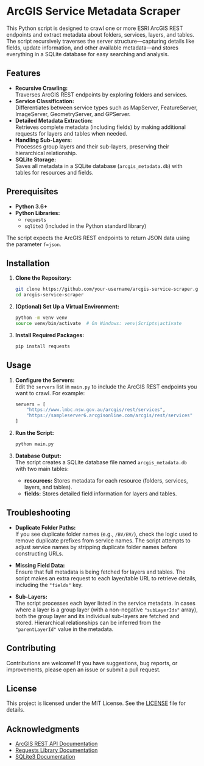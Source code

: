# ArcGIS Service Metadata Scraper

This Python script is designed to crawl one or more ESRI ArcGIS REST endpoints and extract metadata about folders, services, layers, and tables. The script recursively traverses the server structure—capturing details like fields, update information, and other available metadata—and stores everything in a SQLite database for easy searching and analysis.

## Features

- **Recursive Crawling:**  
  Traverses ArcGIS REST endpoints by exploring folders and services.
- **Service Classification:**  
  Differentiates between service types such as MapServer, FeatureServer, ImageServer, GeometryServer, and GPServer.
- **Detailed Metadata Extraction:**  
  Retrieves complete metadata (including fields) by making additional requests for layers and tables when needed.
- **Handling Sub-Layers:**  
  Processes group layers and their sub-layers, preserving their hierarchical relationship.
- **SQLite Storage:**  
  Saves all metadata in a SQLite database (`arcgis_metadata.db`) with tables for resources and fields.

## Prerequisites

- **Python 3.6+**
- **Python Libraries:**  
  - `requests`  
  - `sqlite3` (included in the Python standard library)

The script expects the ArcGIS REST endpoints to return JSON data using the parameter `f=json`.

## Installation

1. **Clone the Repository:**

   ```bash
   git clone https://github.com/your-username/arcgis-service-scraper.git
   cd arcgis-service-scraper
   ```

2. **(Optional) Set Up a Virtual Environment:**

   ```bash
   python -m venv venv
   source venv/bin/activate  # On Windows: venv\Scripts\activate
   ```

3. **Install Required Packages:**

   ```bash
   pip install requests
   ```

## Usage

1. **Configure the Servers:**  
   Edit the `servers` list in `main.py` to include the ArcGIS REST endpoints you want to crawl. For example:

   ```python
   servers = [
       "https://www.lmbc.nsw.gov.au/arcgis/rest/services",
       "https://sampleserver6.arcgisonline.com/arcgis/rest/services"
   ]
   ```

2. **Run the Script:**

   ```bash
   python main.py
   ```

3. **Database Output:**  
   The script creates a SQLite database file named `arcgis_metadata.db` with two main tables:
   - **resources:** Stores metadata for each resource (folders, services, layers, and tables).
   - **fields:** Stores detailed field information for layers and tables.

## Troubleshooting

- **Duplicate Folder Paths:**  
  If you see duplicate folder names (e.g., `/BV/BV/`), check the logic used to remove duplicate prefixes from service names. The script attempts to adjust service names by stripping duplicate folder names before constructing URLs.

- **Missing Field Data:**  
  Ensure that full metadata is being fetched for layers and tables. The script makes an extra request to each layer/table URL to retrieve details, including the `"fields"` key.

- **Sub-Layers:**  
  The script processes each layer listed in the service metadata. In cases where a layer is a group layer (with a non-negative `"subLayerIds"` array), both the group layer and its individual sub-layers are fetched and stored. Hierarchical relationships can be inferred from the `"parentLayerId"` value in the metadata.

## Contributing

Contributions are welcome! If you have suggestions, bug reports, or improvements, please open an issue or submit a pull request.

## License

This project is licensed under the MIT License. See the [LICENSE](LICENSE) file for details.

## Acknowledgments

- [ArcGIS REST API Documentation](https://developers.arcgis.com/rest/)
- [Requests Library Documentation](https://docs.python-requests.org/)
- [SQLite3 Documentation](https://docs.python.org/3/library/sqlite3.html)